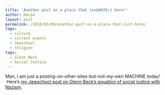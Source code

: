 ```yaml
---
title: 'Another post on a place that isn&#039;t here!'
author: Harpo
layout: post
permalink: /2010/03/09/another-post-on-a-place-that-isnt-here/
tags:
  - culture
  - current events
  - Jewschool
  - religion
tags:
  - Glenn Beck
  - Social Justice
---
```

Man, I am just a posting-on-other-sites-but-not-my-own MACHINE today!  Here&#8217;s <a href="http://jewschool.com/2010/03/09/21611/glenn-beck-social-justice-not-on-my-watch/" target="_blank">my Jewschool post on Glenn Beck&#8217;s equation of social justice with Nazism</a>.